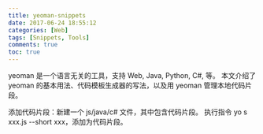 ```yaml
---
title: yeoman-snippets
date: 2017-06-24 18:55:12
categories: [Web]
tags: [Snippets, Tools]
comments: true
toc: true
---
```


yeoman 是一个语言无关的工具，支持 Web, Java, Python, C#, 等。
本文介绍了 yeoman 的基本用法、代码模板生成器的写法，以及用 yeoman 管理本地代码片段。

添加代码片段：新建一个 js/java/c# 文件，其中包含代码片段。
执行指令 yo s xxx.js --short xxx，添加为代码片段。
